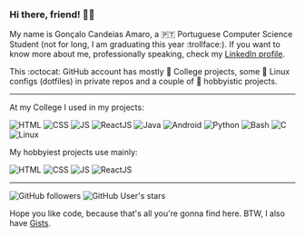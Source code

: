 ### Hi there, friend! :wave::adult:

My name is Gonçalo Candeias Amaro, a :portugal: Portuguese Computer Science Student (not for long, I am graduating this year :trollface:). 
If you want to know more about me, professionally speaking, check my [LinkedIn profile](https://www.linkedin.com/in/amaro374/).

This :octocat: GitHub account has mostly :school: College projects, some :penguin: Linux configs (dotfiles) in private repos and a couple of :house_with_garden: hobbyistic projects.

---

At my College I used in my projects: 

![HTML](https://img.shields.io/badge/-HTML5-E34F26?logo=html5) ![CSS](https://img.shields.io/badge/-CSS3-1572B6?logo=css3) ![JS](https://img.shields.io/badge/-JavaScript-F7DF1E?logo=javascript) ![ReactJS](https://img.shields.io/badge/-React-61DAFB?logo=react) ![Java](https://img.shields.io/badge/-Java-007396?logo=java) ![Android](https://img.shields.io/badge/-Android-3DDC84?logo=android) ![Python](https://img.shields.io/badge/-Python-61DAFB?logo=react) ![Bash](https://img.shields.io/badge/-Bash-4EAA25?logo=gnubash) ![C](https://img.shields.io/badge/-C-A8B9CC?logo=c) ![Linux](https://img.shields.io/badge/-Linux-FCC624?logo=linux) 


My hobbyiest projects use mainly: 

![HTML](https://img.shields.io/badge/-HTML5-E34F26?logo=html5) ![CSS](https://img.shields.io/badge/-CSS3-1572B6?logo=css3) ![JS](https://img.shields.io/badge/-JavaScript-F7DF1E?logo=javascript) ![ReactJS](https://img.shields.io/badge/-React-61DAFB?logo=react)

---

![GitHub followers](https://img.shields.io/github/followers/CatKinKitKat?style=social) ![GitHub User's stars](https://img.shields.io/github/stars/CatKinKitKat?style=social)

Hope you like code, because that's all you're gonna find here.
BTW, I also have [Gists](https://gist.github.com/CatKinKitKat).
